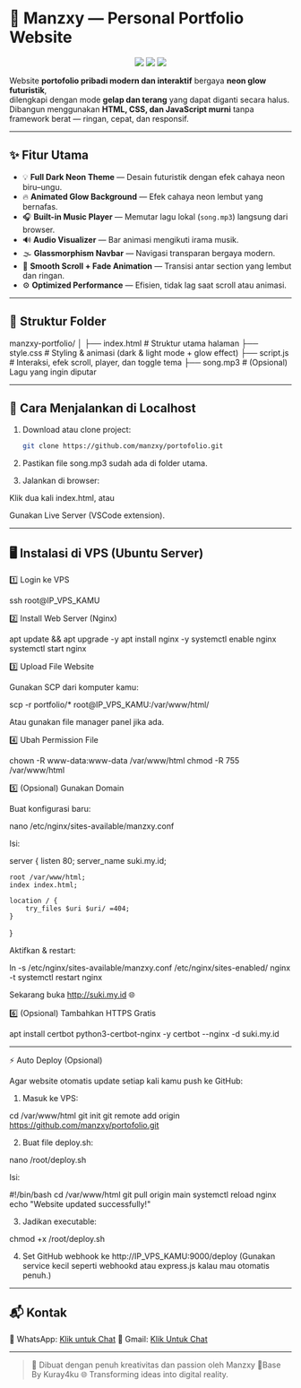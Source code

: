 # 🌌 Manzxy — Personal Portfolio Website

<p align="center">
  <img src="https://img.shields.io/badge/HTML5-Modern-red?style=flat-square&logo=html5" />
  <img src="https://img.shields.io/badge/CSS3-Neon%20Glow-blue?style=flat-square&logo=css3" />
  <img src="https://img.shields.io/badge/JavaScript-Interactive-yellow?style=flat-square&logo=javascript" />
</p>

Website **portofolio pribadi modern dan interaktif** bergaya **neon glow futuristik**,  
dilengkapi dengan mode **gelap dan terang** yang dapat diganti secara halus.  
Dibangun menggunakan **HTML, CSS, dan JavaScript murni** tanpa framework berat — ringan, cepat, dan responsif.

---

## ✨ Fitur Utama
- 💡 **Full Dark Neon Theme** — Desain futuristik dengan efek cahaya neon biru–ungu.
- 🔥 **Animated Glow Background** — Efek cahaya neon lembut yang bernafas.
- 🎧 **Built-in Music Player** — Memutar lagu lokal (`song.mp3`) langsung dari browser.
- 🔊 **Audio Visualizer** — Bar animasi mengikuti irama musik.
- 🌫️ **Glassmorphism Navbar** — Navigasi transparan bergaya modern.
- 🧭 **Smooth Scroll + Fade Animation** — Transisi antar section yang lembut dan ringan.
- ⚙️ **Optimized Performance** — Efisien, tidak lag saat scroll atau animasi.

---

## 📁 Struktur Folder

manzxy-portfolio/ │ ├── index.html      # Struktur utama halaman ├── style.css       # Styling & animasi (dark & light mode + glow effect) ├── script.js       # Interaksi, efek scroll, player, dan toggle tema ├── song.mp3        # (Opsional) Lagu yang ingin diputar 

---

## 🚀 Cara Menjalankan di Localhost
1. Download atau clone project:
   ```bash
   git clone https://github.com/manzxy/portofolio.git


3. Pastikan file song.mp3 sudah ada di folder utama.


4. Jalankan di browser:

Klik dua kali index.html, atau

Gunakan Live Server (VSCode extension).



---

## 🖥️ Instalasi di VPS (Ubuntu Server)

1️⃣ Login ke VPS

ssh root@IP_VPS_KAMU

2️⃣ Install Web Server (Nginx)

apt update && apt upgrade -y
apt install nginx -y
systemctl enable nginx
systemctl start nginx

3️⃣ Upload File Website

Gunakan SCP dari komputer kamu:

scp -r portfolio/* root@IP_VPS_KAMU:/var/www/html/

Atau gunakan file manager panel jika ada.

4️⃣ Ubah Permission File

chown -R www-data:www-data /var/www/html
chmod -R 755 /var/www/html

5️⃣ (Opsional) Gunakan Domain

Buat konfigurasi baru:

nano /etc/nginx/sites-available/manzxy.conf

Isi:

server {
    listen 80;
    server_name suki.my.id;

    root /var/www/html;
    index index.html;

    location / {
        try_files $uri $uri/ =404;
    }
}

Aktifkan & restart:

ln -s /etc/nginx/sites-available/manzxy.conf /etc/nginx/sites-enabled/
nginx -t
systemctl restart nginx

Sekarang buka http://suki.my.id 🌐

6️⃣ (Opsional) Tambahkan HTTPS Gratis

apt install certbot python3-certbot-nginx -y
certbot --nginx -d suki.my.id


---

⚡ Auto Deploy (Opsional)

Agar website otomatis update setiap kali kamu push ke GitHub:

1. Masuk ke VPS:

cd /var/www/html
git init
git remote add origin https://github.com/manzxy/portofolio.git


2. Buat file deploy.sh:

nano /root/deploy.sh

Isi:

#!/bin/bash
cd /var/www/html
git pull origin main
systemctl reload nginx
echo "Website updated successfully!"


3. Jadikan executable:

chmod +x /root/deploy.sh


4. Set GitHub webhook ke http://IP_VPS_KAMU:9000/deploy
(Gunakan service kecil seperti webhookd atau express.js kalau mau otomatis penuh.)

--- 

## 📬 Kontak

📱 WhatsApp: [Klik untuk Chat](https://wa.me/6288989721627)
🐙 Gmail: [Klik Untuk Chat](humanznodejs@gmail.com)



---

> 🪩 Dibuat dengan penuh kreativitas dan passion oleh Manzxy
> 🗿Base By Kuray4ku
🌐 Transforming ideas into digital reality.
